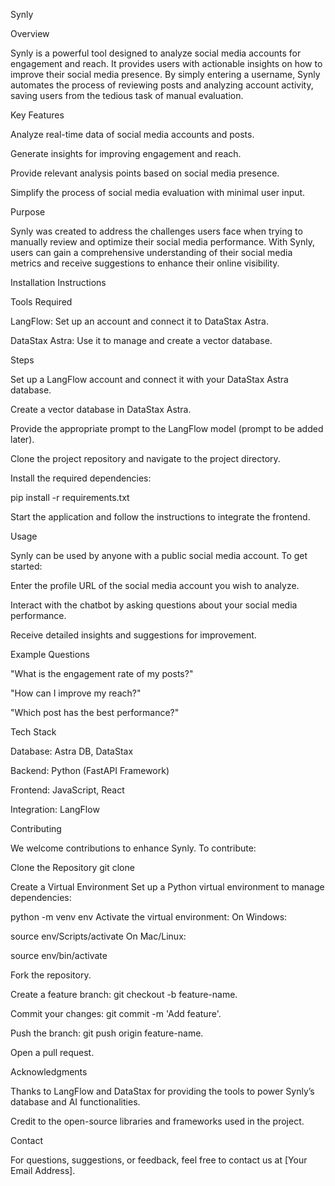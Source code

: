 Synly

Overview

Synly is a powerful tool designed to analyze social media accounts for engagement and reach. It provides users with actionable insights on how to improve their social media presence. By simply entering a username, Synly automates the process of reviewing posts and analyzing account activity, saving users from the tedious task of manual evaluation.

Key Features

Analyze real-time data of social media accounts and posts.

Generate insights for improving engagement and reach.

Provide relevant analysis points based on social media presence.

Simplify the process of social media evaluation with minimal user input.

Purpose

Synly was created to address the challenges users face when trying to manually review and optimize their social media performance. With Synly, users can gain a comprehensive understanding of their social media metrics and receive suggestions to enhance their online visibility.

Installation Instructions

Tools Required

LangFlow: Set up an account and connect it to DataStax Astra.

DataStax Astra: Use it to manage and create a vector database.

Steps

Set up a LangFlow account and connect it with your DataStax Astra database.

Create a vector database in DataStax Astra.

Provide the appropriate prompt to the LangFlow model (prompt to be added later).

Clone the project repository and navigate to the project directory.

Install the required dependencies:

pip install -r requirements.txt

Start the application and follow the instructions to integrate the frontend.

Usage

Synly can be used by anyone with a public social media account. To get started:

Enter the profile URL of the social media account you wish to analyze.

Interact with the chatbot by asking questions about your social media performance.

Receive detailed insights and suggestions for improvement.

Example Questions

"What is the engagement rate of my posts?"

"How can I improve my reach?"

"Which post has the best performance?"

Tech Stack

Database: Astra DB, DataStax

Backend: Python (FastAPI Framework)

Frontend: JavaScript, React

Integration: LangFlow

Contributing

We welcome contributions to enhance Synly. To contribute:

Clone the Repository
git clone <git ki link>

Create a Virtual Environment
Set up a Python virtual environment to manage dependencies:

python -m venv env
Activate the virtual environment: On Windows:

source env/Scripts/activate
On Mac/Linux:

source env/bin/activate

Fork the repository.

Create a feature branch: git checkout -b feature-name.

Commit your changes: git commit -m 'Add feature'.

Push the branch: git push origin feature-name.

Open a pull request.

Acknowledgments

Thanks to LangFlow and DataStax for providing the tools to power Synly’s database and AI functionalities.

Credit to the open-source libraries and frameworks used in the project.

Contact

For questions, suggestions, or feedback, feel free to contact us at [Your Email Address].
